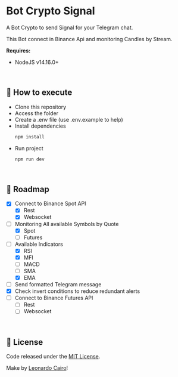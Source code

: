 # Bot Crypto Signal

A Bot Crypto to send Signal for your Telegram chat.

This Bot connect in Binance Api and monitoring Candles by Stream.

**Requires:**
  * NodeJS v14.16.0+

<br/>

## 🚀 How to execute

* Clone this repository
* Access the folder
* Create a .env file (use .env.example to help)
* Install dependencies
  ```bash
  npm install
  ```
* Run project 
  ```bash
  npm run dev
  ```

<br/>

## 📆 Roadmap

- [X] Connect to Binance Spot API
  - [X] Rest
  - [X] Websocket
- [ ] Monitoring All available Symbols by Quote
  - [X] Spot
  - [ ] Futures
- [ ] Available Indicators
  - [X] RSI
  - [X] MFI
  - [ ] MACD
  - [ ] SMA
  - [X] EMA
- [ ] Send formatted Telegram message
- [X] Check invert conditions to reduce redundant alerts
- [ ] Connect to Binance Futures API
  - [ ] Rest
  - [ ] Websocket

<br/>

## 📄 License

Code released under the [MIT License](./LICENSE).

Make by [Leonardo Cairo](https://www.linkedin.com/in/leocairos/)!
